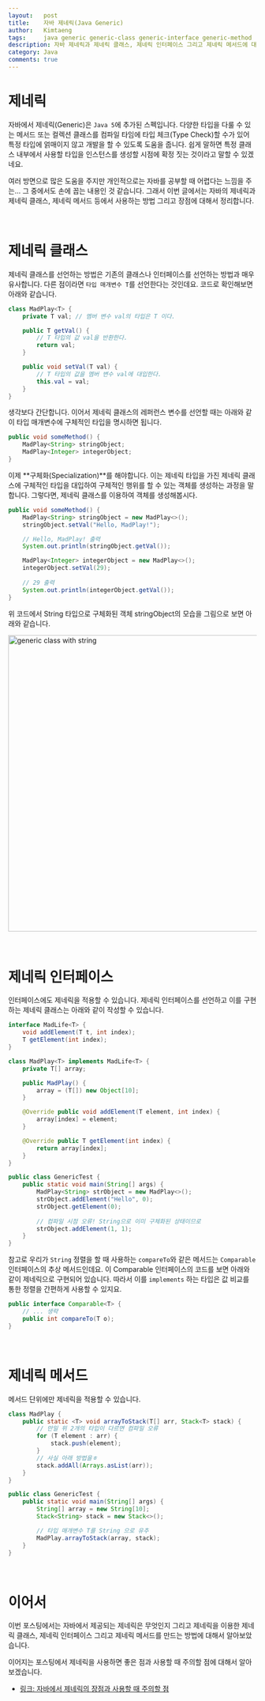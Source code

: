 ```yaml
---
layout:   post
title:    자바 제네릭(Java Generic)
author:   Kimtaeng
tags: 	  java generic generic-class generic-interface generic-method
description: 자바 제네릭과 제네릭 클래스, 제네릭 인터페이스 그리고 제네릭 메서드에 대해서 알아봅니다.
category: Java
comments: true
---
```


# 제네릭
자바에서 제네릭(Generic)은 `Java 5`에 추가된 스펙입니다. 다양한 타입을 다룰 수 있는 메서드 또는 컬렉션 클래스를
컴파일 타임에 타입 체크(Type Check)할 수가 있어 특정 타입에 얽매이지 않고 개발을 할 수 있도록 도움을 줍니다.
쉽게 말하면 특정 클래스 내부에서 사용할 타입을 인스턴스를 생성할 시점에 확정 짓는 것이라고 말할 수 있겠네요. 
 
여러 방면으로 많은 도움을 주지만 개인적으로는 자바를 공부할 때 어렵다는 느낌을 주는... 그 중에서도 손에 꼽는 내용인 것 같습니다.
그래서 이번 글에서는 자바의 제네릭과 제네릭 클래스, 제네릭 메서드 등에서 사용하는 방법 그리고 장점에 대해서 정리합니다.

<br/>

# 제네릭 클래스
제네릭 클래스를 선언하는 방법은 기존의 클래스나 인터페이스를 선언하는 방법과 매우 유사합니다.
다른 점이라면 `타입 매개변수 T`를 선언한다는 것인데요. 코드로 확인해보면 아래와 같습니다.

```java
class MadPlay<T> {
    private T val; // 멤버 변수 val의 타입은 T 이다.

    public T getVal() {
        // T 타입의 값 val을 반환한다.
        return val;
    }

    public void setVal(T val) {
        // T 타입의 값을 멤버 변수 val에 대입한다.
        this.val = val;
    }
}
```

생각보다 간단합니다. 이어서 제네릭 클래스의 레퍼런스 변수를 선언할 때는 아래와 같이 타입 매개변수에
구체적인 타입을 명시하면 됩니다.

```java
public void someMethod() {
    MadPlay<String> stringObject;
    MadPlay<Integer> integerObject;
}
```

이제 **구체화(Specialization)**를 해야합니다. 이는 제네릭 타입을 가진 제네릭 클래스에 구체적인 타입을 대입하여
구체적인 행위를 할 수 있는 객체를 생성하는 과정을 말합니다. 그렇다면, 제네릭 클래스를 이용하여 객체를 생성해봅시다.

```java
public void someMethod() {
    MadPlay<String> stringObject = new MadPlay<>();
    stringObject.setVal("Hello, MadPlay!");

    // Hello, MadPlay! 출력
    System.out.println(stringObject.getVal());

    MadPlay<Integer> integerObject = new MadPlay<>();
    integerObject.setVal(29);
    
    // 29 출력
    System.out.println(integerObject.getVal());
}
```

위 코드에서 String 타입으로 구체화된 객체 stringObject의 모습을 그림으로 보면 아래와 같습니다.

<img class="post_image" src="{{ site.baseurl }}/img/post/2018-12-13-java-generic-1.png"
width="600" alt="generic class with string"/>

<br/>

# 제네릭 인터페이스
인터페이스에도 제네릭을 적용할 수 있습니다. 제네릭 인터페이스를 선언하고 이를 구현하는 제네릭 클래스는
아래와 같이 작성할 수 있습니다.

```java
interface MadLife<T> {
    void addElement(T t, int index);
    T getElement(int index);
}

class MadPlay<T> implements MadLife<T> {
    private T[] array;

    public MadPlay() {
        array = (T[]) new Object[10];
    }

    @Override public void addElement(T element, int index) {
        array[index] = element;
    }

    @Override public T getElement(int index) {
        return array[index];
    }
}

public class GenericTest {
    public static void main(String[] args) {
        MadPlay<String> strObject = new MadPlay<>();
        strObject.addElement("Hello", 0);
        strObject.getElement(0);
        
        // 컴파일 시점 오류! String으로 이미 구체화된 상태이므로
        strObject.addElement(1, 1);
    }
}
```

참고로 우리가 `String` 정렬을 할 때 사용하는 `compareTo`와 같은 메서드는 `Comparable` 인터페이스의 추상 메서드인데요.
이 Comparable 인터페이스의 코드를 보면 아래와 같이 제네릭으로 구현되어 있습니다. 따라서 이를 `implements` 하는 타입은
값 비교를 통한 정렬을 간편하게 사용할 수 있지요.

```java
public interface Comparable<T> {
    // ... 생략
    public int compareTo(T o);
}
```

<br/>

# 제네릭 메서드
메서드 단위에만 제네릭을 적용할 수 있습니다.

```java
class MadPlay {
    public static <T> void arrayToStack(T[] arr, Stack<T> stack) {
        // 만일 위 2개의 타입이 다르면 컴파일 오류
        for (T element : arr) {
            stack.push(element);
        }
        // 사실 아래 방법을ㅎ
        stack.addAll(Arrays.asList(arr));
    }
}

public class GenericTest {
    public static void main(String[] args) {
        String[] array = new String[10];
        Stack<String> stack = new Stack<>();

        // 타입 매개변수 T를 String 으로 유추
        MadPlay.arrayToStack(array, stack);
    }
}
```

<br/>

# 이어서

이번 포스팅에서는 자바에서 제공되는 제네릭은 무엇인지 그리고 제네릭을 이용한 제네릭 클래스, 제네릭 인터페이스
그리고 제네릭 메서드를 만드는 방법에 대해서 알아보았습니다.

이어지는 포스팅에서 제네릭을 사용하면 좋은 점과 사용할 때 주의할 점에 대해서 알아보겠습니다.
- <a href="/post/java-generic-advanced" target="_blank">링크: 자바에서 제네릭의 장점과 사용할 때 주의할 점</a> 
